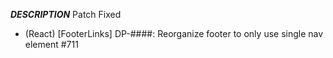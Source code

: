 ___DESCRIPTION___
Patch
Fixed
- (React) [FooterLinks] DP-####: Reorganize footer to only use single nav element #711
